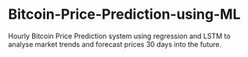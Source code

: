 # Bitcoin-Price-Prediction-using-ML
Hourly Bitcoin Price Prediction system using regression and LSTM to analyse market trends and forecast prices 30 days into the future.
